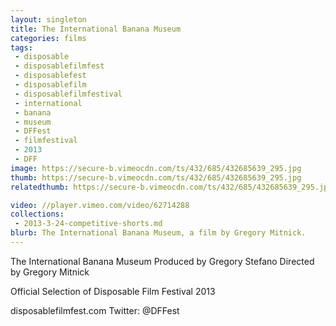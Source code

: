 ```yaml
---
layout: singleton
title: The International Banana Museum
categories: films
tags:
 - disposable
 - disposablefilmfest
 - disposablefest
 - disposablefilm
 - disposablefilmfestival
 - international
 - banana
 - museum
 - DFFest
 - filmfestival
 - 2013
 - DFF
image: https://secure-b.vimeocdn.com/ts/432/685/432685639_295.jpg
thumb: https://secure-b.vimeocdn.com/ts/432/685/432685639_295.jpg
relatedthumb: https://secure-b.vimeocdn.com/ts/432/685/432685639_295.jpg

video: //player.vimeo.com/video/62714288
collections:
 - 2013-3-24-competitive-shorts.md
blurb: The International Banana Museum, a film by Gregory Mitnick.
---
```


The International Banana Museum
Produced by Gregory Stefano
Directed by Gregory Mitnick

Official Selection of Disposable Film Festival 2013

disposablefilmfest.com
Twitter: @DFFest